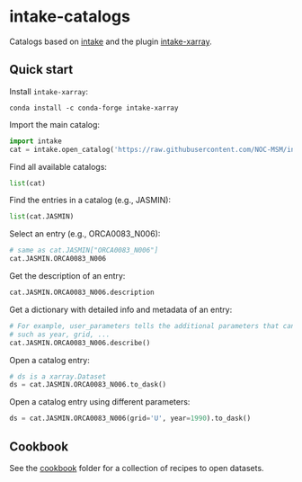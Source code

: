 # intake-catalogs

Catalogs based on [intake](https://intake.readthedocs.io/en/latest/) and the plugin [intake-xarray](https://intake-xarray.readthedocs.io/en/latest/).

## Quick start
Install `intake-xarray`:
```
conda install -c conda-forge intake-xarray
```

Import the main catalog:
```python
import intake
cat = intake.open_catalog('https://raw.githubusercontent.com/NOC-MSM/intake-catalogs/master/catalog.yaml')
```

Find all available catalogs:
```python
list(cat)
```

Find the entries in a catalog (e.g., JASMIN):
```python
list(cat.JASMIN)
```

Select an entry (e.g., ORCA0083_N006):
```python
# same as cat.JASMIN["ORCA0083_N006"]
cat.JASMIN.ORCA0083_N006
```

Get the description of an entry:
```python
cat.JASMIN.ORCA0083_N006.description
```

Get a dictionary with detailed info and metadata of an entry:
```python
# For example, user_parameters tells the additional parameters that can be set,
# such as year, grid, ...
cat.JASMIN.ORCA0083_N006.describe()
```

Open a catalog entry:
```python
# ds is a xarray.Dataset
ds = cat.JASMIN.ORCA0083_N006.to_dask()
```

Open a catalog entry using different parameters:
```python
ds = cat.JASMIN.ORCA0083_N006(grid='U', year=1990).to_dask()
```

## Cookbook
See the [cookbook](./cookbook) folder for a collection of recipes to open datasets.
